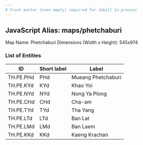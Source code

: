 ```yaml
---
# Front matter (even empty) required for Jekyll to process
---
```


## JavaScript Alias: maps/phetchaburi

Map Name: Phetchaburi
Dimensions (Width x Height): 545x974

### List of Entities

| ID        | Short label | Label              |
| --------- | ----------- | ------------------ |
| TH.PE.PHd | PHd         | Mueang Phetchaburi |
| TH.PE.KYd | KYd         | Khao Yoi           |
| TH.PE.NYd | NYd         | Nong Ya Plong      |
| TH.PE.CHd | CHd         | Cha-am             |
| TH.PE.TYd | TYd         | Tha Yang           |
| TH.PE.LTd | LTd         | Ban Lat            |
| TH.PE.LMd | LMd         | Ban Laem           |
| TH.PE.KKd | KKd         | Kaeng Krachan      |
